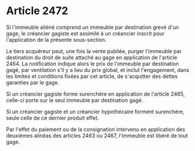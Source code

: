 # Article 2472

Si l'immeuble aliéné comprend un immeuble par destination grevé d'un gage, le créancier gagiste est assimilé à un créancier inscrit pour l'application de la présente sous-section.

Le tiers acquéreur peut, une fois la vente publiée, purger l'immeuble par destination du droit de suite attaché au gage en application de l'article 2464. La notification indique alors le prix de l'immeuble par destination gagé, par ventilation s'il y a lieu du prix global, et inclut l'engagement, dans les limites et conditions fixées par cet article, de s'acquitter des dettes garanties par le gage.

Si un créancier gagiste forme surenchère en application de l'article 2465, celle-ci porte sur le seul immeuble par destination gagé.

Si un créancier gagiste et un créancier hypothécaire forment surenchère, seule celle de ce dernier produit effet.

Par l'effet du paiement ou de la consignation intervenu en application des deuxièmes alinéas des articles 2463 ou 2467, l'immeuble est libéré de tout gage.
